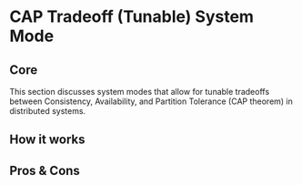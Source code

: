# CAP Tradeoff (Tunable) System Mode

## Core


This section discusses system modes that allow for tunable tradeoffs between Consistency, Availability, and Partition Tolerance (CAP theorem) in distributed systems.

## How it works

## Pros & Cons